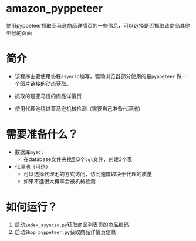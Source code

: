 # amazon_pyppeteer
使用pyppeteer抓取亚马逊商品详情页的一些信息，可以选择是否抓取该商品其他型号的页面
# 简介

- 该程序主要使用协程`asyncio`编写，驱动浏览器部分使用的是`pyppeteer` 做一个图片链接的动态获取。

- 抓取的是亚马逊的商品详情页

- 使用代理池绕过亚马逊机械检测（需要自己准备代理池）

  

# 需要准备什么？

- 数据库`mysql`
  - 在database文件夹找到3个`sql`文件，创建3个表
- 代理池（可选）
  - 可以选择代理池的方式访问，访问速度取决于代理的质量
  - 如果不选很大概率会被机械检测

# 如何运行？

1. 启动`index_asyncio.py`获取商品列表页的商品编码
2. 启动`Shop_pyppeteer.py`获取商品详情页信息
